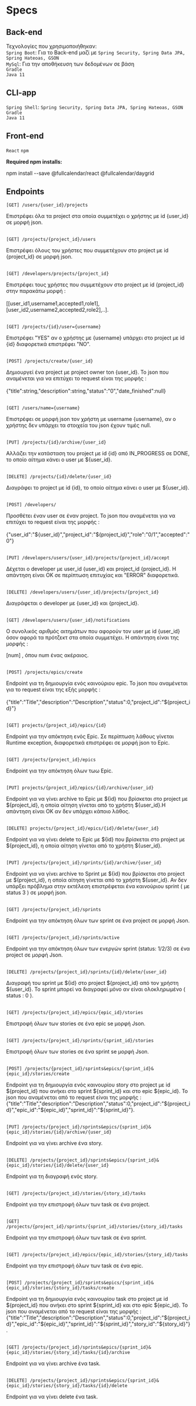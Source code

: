 # Specs

## Back-end
Τεχνολογίες που χρησιμοποιήθηκαν: <br>
`Spring Boot`: Για το Back-end μαζί με `Spring Security, Spring Data JPA, Spring Hateoas, GSON` <br>
`MySql`: Για την αποθήκευση των δεδομένων σε βάση <br>
`Gradle` <br>
`Java 11`

## CLI-app
`Spring Shell`: `Spring Security, Spring Data JPA, Spring Hateoas, GSON` <br>
`Gradle` <br>
`Java 11`

## Front-end
`React`
`npm`



**Required npm installs:**

npm install --save @fullcalendar/react @fullcalendar/daygrid

## Endpoints

`[GET] /users/{user_id}/projects`

Επιστρέφει όλα τα project στα οποία συμμετέχει ο χρήστης με id {user_id} σε μορφή json.<br><br>


`[GET] /projects/{project_id}/users`

Επιστρέφει όλους του χρήστες που συμμετέχουν στο project με id {project_id} σε μορφή json.<br><br>


`[GET] /developers/projects/{project_id}`

Επιστρέφει τους χρήστες που συμμετέχουν στο project με id {project_id} στην παρακάτω μορφή : <br><br>
[[user_id1,username1,accepted1,role1],[user_id2,username2,accepted2,role2],..].<br><br>


`[GET] /projects/{id}/user={username}`

Επιστρέφει "YES" αν ο χρήστης με {username} υπάρχει στο project με id {id} διαφορετικά επιστρέφει "NO".<br><br>

`[POST] /projects/create/{user_id}`

Δημιουργεί ένα project με project owner ton {user_id}. Το json που αναμένεται για να επιτύχει το request είναι της μορφής : <br><br>
{"title":string,"description":string,"status":"0","date_finished":null}<br><br>

`[GET] /users/name={username}`

Επιστρέφει σε μορφή json τον χρήστη με username {username}, αν ο χρήστης δεν υπάρχει τα στοιχεία του json έχουν τιμές null.<br><br>


`[PUT] /projects/{id}/archive/{user_id}`

Αλλάζει την κατάσταση του project με id {id} από IN_PROGRESS σε DONE, το οποίο αίτημα κάνει ο user με ${user_id}.<br><br>

`[DELETE] /projects/{id}/delete/{user_id}`

Διαγράφει το project με id {id}, το οποίο αίτημα κάνει ο user με ${user_id}.<br><br>

`[POST] /developers/`

Προσθέτει έναν user σε έναν project. Το json που αναμένεται για να επιτύχει το request είναι της μορφής : <br><br>
{"user_id":"${user_id}","project_id":"${project_id}","role":"0/1","accepted":"0"}<br><br>

`[PUT] /developers/users/{user_id}/projects/{project_id}/accept`

Δέχεται ο developer με user_id {user_id} και project_id {project_id}. Η απάντηση είναι OK σε περίπτωση επιτυχίας και "ERROR" διαφορετικά.<br><br>

`[DELETE] /developers/users/{user_id}/projects/{project_id}`

Διαγράφεται ο developer με {user_id} και {project_id}.<br><br>

`[GET] /developers/users/{user_id}/notifications`

Ο συνολικός αριθμός αιτημάτων που αφορούν τον user με id {user_id} όσον αφορά τα πρότζεκτ στα οποία συμμετέχει. Η απάντηση είναι της μορφής :

[num] , όπου num ένας ακέραιος.<br><br>

`[POST] /projects/epics/create`

Endpoint για τη δημιουργία ενός καινούριου epic. Το json που αναμένεται για το request είναι της εξής μορφής : <br><br>
{"title":"Title","description":"Description","status":0,"project_id":"${project_id}"}<br><br>

`[GET] projects/{project_id}/epics/{id}`

Endpoint για την απόκτηση ενός Epic. Σε περίπτωση λάθους γίνεται Runtime exception, διαφορετικά επιστρέφει σε μορφή json το Epic.<br><br>

`[GET] /projects/{project_id}/epics`

Endpoint για την απόκτηση όλων τωω Epic.<br><br>

`[PUT] projects/{project_id}/epics/{id}/archive/{user_id}`

Endpoint για να γίνει archive το Epic με ${id} που βρίσκεται στο project με ${project_id}, η οποία αίτηση γίνεται από το χρήστη ${user_id}.Η απάντηση είναι ΟΚ αν δεν υπάρχει κάποιο λάθος. <br><br>

`[DELETE] projects/{project_id}/epics/{id}/delete/{user_id}`

Endpoint για να γίνει delete το Epic με ${id} που βρίσκεται στο project με ${project_id}, η οποία αίτηση γίνεται από το χρήστη ${user_id}.<br><br>

`[PUT] /projects/{project_id}/sprints/{id}/archive/{user_id}`

Endpoint για να γίνει archive το Sprint με ${id} που βρίσκεται στο project με ${project_id}, η οποία αίτηση γίνεται από το χρήστη ${user_id}. Αν δεν υπάρξει πρόβλημα στην εκτέλεση επιστρέφεται ένα καινούριου sprint ( με status 3 ) σε μορφή json.<br><br>

`[GET] /projects/{project_id}/sprints`

Endpoint για την απόκτηση όλων των sprint σε ένα project σε μορφή Json.<br><br>

`[GET] /projects/{project_id}/sprints/active`

Endpoint για την απόκτηση όλων των ενεργών sprint (status: 1/2/3) σε ένα project σε μορφή Json.<br><br>

`[DELETE] /projects/{project_id}/sprints/{id}/delete/{user_id}`

Διαγραφή του sprint με ${id} στο project ${project_id} από τον χρήστη ${user_id}. To sprint μπορεί να διαγραφεί μόνο αν είναι ολοκληρωμένο ( status : 0 ).<br><br>

`[GET] /projects/{project_id}/epics/{epic_id}/stories`

Επιστροφή όλων των stories σε ένα epic se μορφή Json.<br><br>

`[GET] /projects/{project_id}/sprints/{sprint_id}/stories`

Επιστροφή όλων των stories σε ένα sprint se μορφή Json.<br><br>

`[POST] /projects/{project_id}/sprints&epics/{sprint_id}&{epic_id}/stories/create`

Endpoint για τη δημιουργία ενός καινουρίου story στο project με id ${project_id} που ανήκει στο sprint ${sprint_id} και στο epic ${epic_id}. To json που αναμένεται από το request είναι της μορφής :
{"title":"Title","description":"Description","status":0,"project_id":"${project_id}","epic_id":"${epic_id}","sprint_id}":"${sprint_id}"}.<br><br>

`[PUT] /projects/{project_id}/sprints&epics/{sprint_id}&{epic_id}/stories/{id}/archive/{user_id}`

Endpoint για να γίνει archive ένα story.<br><br>

`[DELETE] /projects/{project_id}/sprints&epics/{sprint_id}&{epic_id}/stories/{id}/delete/{user_id}`

Endpoint για τη διαγραφή ενός story.<br><br>

`[GET] /projects/{project_id}/stories/{story_id}/tasks`

Endpoint για την επιστροφή όλων των task σε ένα project.<br><br>

`[GET] /projects/{project_id}/sprints/{sprint_id}/stories/{story_id}/tasks`

Endpoint για την επιστροφή όλων των task σε ένα sprint.<br><br>

`[GET] /projects/{project_id}/epics/{epic_id}/stories/{story_id}/tasks`

Endpoint για την επιστροφή όλων των task σε ένα epic.<br><br>

`[POST] /projects/{project_id}/sprints&epics/{sprint_id}&{epic_id}/stories/{story_id}/tasks/create`

Endpoint για τη δημιουργία ενός καινουρίου task στο project με id ${project_id} που ανήκει στο sprint ${sprint_id} και στο epic ${epic_id}. To json που αναμένεται από το request είναι της μορφής :
{"title":"Title","description":"Description","status":0,"project_id":"${project_id}","epic_id":"${epic_id}","sprint_id}":"${sprint_id}","story_id":"${story_id}"}.<br><br>

`[GET] /projects/{project_id}/sprints&epics/{sprint_id}&{epic_id}/stories/{story_id}/tasks/{id}/archive`

Endpoint για να γίνει archive ένα task.<br><br>

`[DELETE] /projects/{project_id}/sprints&epics/{sprint_id}&{epic_id}/stories/{story_id}/tasks/{id}/delete`

Endpoint για να γίνει delete ένα task.<br><br>
